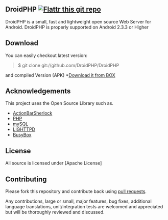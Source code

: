 ## DroidPHP [![Flattr this git repo](http://api.flattr.com/button/flattr-badge-large.png)](https://flattr.com/submit/auto?user_id=Shushant786&url=https://github.com/droidphp/droidphp&title=DroidPHP&language=&tags=github&category=software)

DroidPHP is a small, fast and lightweight open source Web Server for Android.
DroidPHP is properly supported on Android 2.3.3 or Higher 


## Download
You can easily checkout latest version:

> $ git clone git://github.com/DroidPHP/DroidPHP

and compiled Version (APK)
*[Download it from BOX](https://www.box.com/s/wt80026oy26k1xf4y5xv)
<br />


## Acknowledgements

This project uses the Open Source Library such as.

* [ActionBarSherlock](https://github.com/JakeWharton/ActionBarSherlock)
* [PHP](http://php.net)
* [mySQL](http://mysql.com)
* [LIGHTTPD](http://lighttpd.org/)
* [BusyBox](http://busybox.net)

## License
All source is licensed under [Apache License]

## Contributing


Please fork this repository and contribute back using
[pull requests](https://github.com/droidphp/droidphp/pulls).

Any contributions, large or small, major features, bug fixes, additional
language translations, unit/integration tests are welcomed and appreciated
but will be thoroughly reviewed and discussed.

